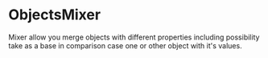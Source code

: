 # ObjectsMixer
Mixer allow you merge objects with different properties including possibility take as a base in comparison case one or other object with it's values.

